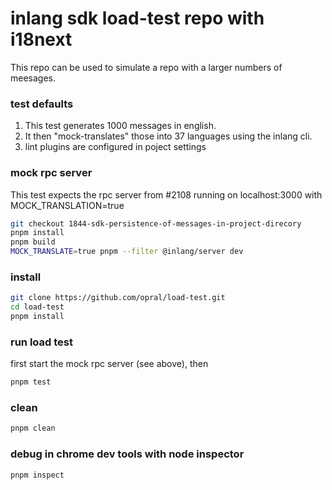 # inlang sdk load-test repo with i18next

This repo can be used to simulate a repo with a larger numbers of meesages.

### test defaults
1. This test generates 1000 messages in english.
2. It then "mock-translates" those into 37 languages using the inlang cli.
3. lint plugins are configured in poject settings

### mock rpc server
This test expects the rpc server from #2108 running on localhost:3000 with MOCK_TRANSLATION=true

```sh
git checkout 1844-sdk-persistence-of-messages-in-project-direcory
pnpm install
pnpm build
MOCK_TRANSLATE=true pnpm --filter @inlang/server dev
```

### install
```sh
git clone https://github.com/opral/load-test.git
cd load-test
pnpm install
```

### run load test
first start the mock rpc server (see above), then
```sh
pnpm test
```

### clean
```sh
pnpm clean
```

### debug in chrome dev tools with node inspector
```sh
pnpm inspect
```
